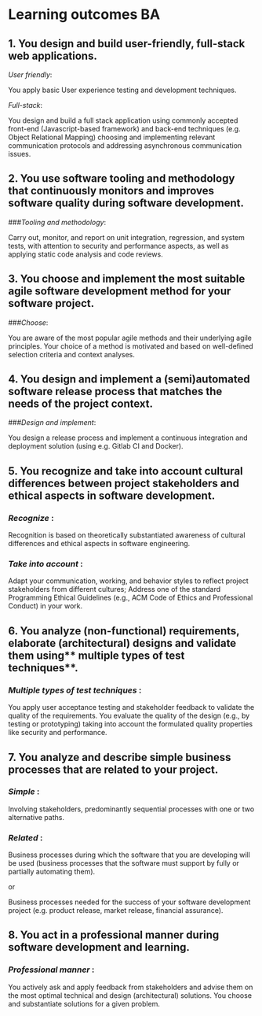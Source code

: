 # **Learning outcomes BA**

## 1\. You design and build **user-friendly**, **full-stack** web applications.

_User friendly_:

You apply basic User experience testing and development techniques.

_Full-stack_:

You design and build a full stack application using commonly accepted front-end (Javascript-based framework) and back-end techniques (e.g. Object Relational Mapping) choosing and implementing relevant communication protocols and addressing asynchronous communication issues.

## 2\. You use software **tooling and methodology** that continuously monitors and improves software quality during software development.



###_Tooling and methodology_:

Carry out, monitor, and report on unit integration, regression, and system tests, with attention to security and performance aspects, as well as applying static code analysis and code reviews.

## 3\. You **choose** and implement the most suitable agile software development method for your software project.



###_Choose_:


You are aware of the most popular agile methods and their underlying agile principles.
Your choice of a method is motivated and based on well-defined selection criteria and context analyses.

## 4\. You **design and implement** a (semi)automated software release process that matches the needs of the project context.

###_Design and implement_:

You design a release process and implement a continuous integration and deployment solution (using e.g. Gitlab CI and Docker).

## 5\. You **recognize** and **take into account** cultural differences between project stakeholders and ethical aspects in software development.



### _Recognize_ :

Recognition is based on theoretically substantiated awareness of cultural differences and ethical aspects in software engineering.

### _Take into account_ :

Adapt your communication, working, and behavior styles to reflect project stakeholders from different cultures; Address one of the standard Programming Ethical Guidelines (e.g., ACM Code of Ethics and Professional Conduct) in your work.

## 6\. You analyze (non-functional) requirements, elaborate (architectural) designs and validate them using** multiple types of test techniques**.



### _Multiple types of test techniques_ :

You apply user acceptance testing and stakeholder feedback to validate the quality of the requirements. You evaluate the quality of the design (e.g., by testing or prototyping) taking into account the formulated quality properties like security and performance.

## 7\. You analyze and describe **simple** business processes that are **related** to your project.



### _Simple_ :

Involving stakeholders, predominantly sequential processes with one or two alternative paths.

### _Related_ :

Business processes during which the software that you are developing will be used (business processes that the software must support by fully or partially automating them).

or

Business processes needed for the success of your software development project (e.g. product release, market release, financial assurance).

## 8\. You act in a **professional manner** during software development and learning.



### _Professional manner_ :

You actively ask and apply feedback from stakeholders and advise them on the most optimal technical and design (architectural) solutions. You choose and substantiate solutions for a given problem.

